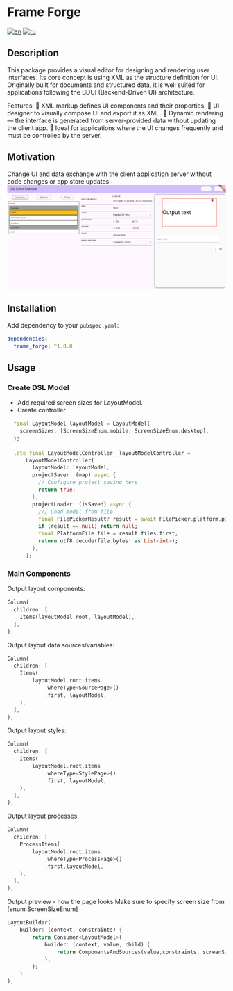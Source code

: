 # Frame Forge

[![en](https://img.shields.io/badge/lang-en-red.svg)](https://github.com/itjn-ru/layout_editor/blob/frame_forge/README.md)
[![ru](https://img.shields.io/badge/lang-ru-blue.svg)](https://github.com/itjn-ru/layout_editor/blob/frame_forge/README.ru.md)

## Description

This package provides a visual editor for designing and rendering user interfaces.
Its core concept is using XML as the structure definition for UI. Originally built for documents and structured data, it is well suited for applications following the BDUI (Backend-Driven UI) architecture.

Features:
📌 XML markup defines UI components and their properties.
📌 UI designer to visually compose UI and export it as XML.
📌 Dynamic rendering — the interface is generated from server-provided data without updating the client app.
📌 Ideal for applications where the UI changes frequently and must be controlled by the server.

## Motivation

Change UI and data exchange with the client application server without code changes or app store updates.
![admin-layout-photo](./doc/images/admin-layout-photo.png)

## Installation

Add dependency to your `pubspec.yaml`:

```yaml
dependencies:
  frame_forge: ^1.0.0
```

## Usage

### Create DSL Model
- Add required screen sizes for LayoutModel.
- Create controller

```dart
  final LayoutModel layoutModel = LayoutModel(
    screenSizes: [ScreenSizeEnum.mobile, ScreenSizeEnum.desktop],
  );
  
  late final LayoutModelController _layoutModelController =
      LayoutModelController(
        layoutModel: layoutModel,
        projectSaver: (map) async {
          // Configure project saving here
          return true;
        },
        projectLoader: (isSaved) async {
          /// Load model from file
          final FilePickerResult? result = await FilePicker.platform.pickFiles();
          if (result == null) return null;
          final PlatformFile file = result.files.first;
          return utf8.decode(file.bytes! as List<int>);
        },
      );
```

### Main Components

Output layout components:
```dart
Column(
  children: [
    Items(layoutModel.root, layoutModel),
  ],
),
```

Output layout data sources/variables:
```dart
Column(
  children: [
    Items(
        layoutModel.root.items
            .whereType<SourcePage>()
            .first, layoutModel,
    ),
  ],
),
```

Output layout styles:
```dart
Column(
  children: [
    Items(
        layoutModel.root.items
            .whereType<StylePage>()
            .first, layoutModel, 
    ),
  ],
),
```

Output layout processes:
```dart
Column(
  children: [
    ProcessItems(
        layoutModel.root.items
            .whereType<ProcessPage>()
            .first,layoutModel,
    ),
  ],
),
```

Output preview - how the page looks
Make sure to specify screen size from [enum ScreenSizeEnum]
```dart
LayoutBuilder(
    builder: (context, constraints) {
        return Consumer<LayoutModel>(
            builder: (context, value, child) {
                return ComponentsAndSources(value,constraints, screenSize);
            },
        );
    }
),
```
